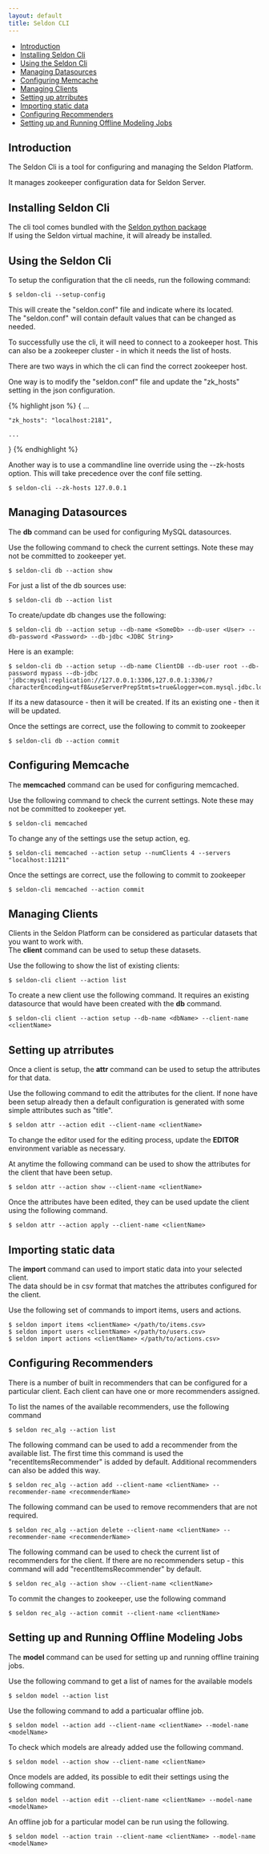 ```yaml
---
layout: default
title: Seldon CLI
---
```

* [Introduction](#intro)
* [Installing Seldon Cli](#install)
* [Using the Seldon Cli](#usingthecli)
* [Managing Datasources](#db)
* [Configuring Memcache](#memcached)
* [Managing Clients](#client)
* [Setting up atrributes](#attr)
* [Importing static data](#import)
* [Configuring Recommenders](#rec_alg)
* [Setting up and Running Offline Modeling Jobs](#model)

## <a name="intro"></a>Introduction

The Seldon Cli is a tool for configuring and managing the Seldon Platform.

It manages zookeeper configuration data for Seldon Server.


## <a name="install"></a>Installing Seldon Cli

The cli tool comes bundled with the [Seldon python package](/python-package.html)  
If using the Seldon virtual machine, it will already be installed.


## <a name="usingthecli"></a>Using the Seldon Cli

To setup the configuration that the cli needs, run the following command:

    $ seldon-cli --setup-config

This will create the "seldon.conf" file and indicate where its located.  
The "seldon.conf" will contain default values that can be changed as needed.

To successfully use the cli, it will need to connect to a zookeeper host. This can also be a zookeeper cluster - in which it needs the list of hosts.

There are two ways in which the cli can find the correct zookeeper host.

One way is to modify the "seldon.conf" file and update the "zk_hosts" setting in the json configuration.

{% highlight json %}
{
    ...

    "zk_hosts": "localhost:2181",

    ...
}
{% endhighlight %}

Another way is to use a commandline line override using the --zk-hosts option. This will take precedence over the conf file setting.

    $ seldon-cli --zk-hosts 127.0.0.1


## <a name="db"></a>Managing Datasources

The **db** command can be used for configuring MySQL datasources.

Use the following command to check the current settings. Note these may not be committed to zookeeper yet.

    $ seldon-cli db --action show

For just a list of the db sources use:

    $ seldon-cli db --action list

To create/update db changes use the following:

    $ seldon-cli db --action setup --db-name <SomeDb> --db-user <User> --db-password <Password> --db-jdbc <JDBC String>

Here is an example:

    $ seldon-cli db --action setup --db-name ClientDB --db-user root --db-password mypass --db-jdbc 'jdbc:mysql:replication://127.0.0.1:3306,127.0.0.1:3306/?characterEncoding=utf8&useServerPrepStmts=true&logger=com.mysql.jdbc.log.StandardLogger&roundRobinLoadBalance=true&transformedBitIsBoolean=true&rewriteBatchedStatements=true'

If its a new datasource - then it will be created. If its an existing one - then it will be updated.

Once the settings are correct, use the following to commit to zookeeper

    $ seldon-cli db --action commit


## <a name="memcached"></a>Configuring Memcache

The **memcached** command can be used for configuring memcached.

Use the following command to check the current settings. Note these may not be committed to zookeeper yet.

    $ seldon-cli memcached

To change any of the settings use the setup action, eg.

    $ seldon-cli memcached --action setup --numClients 4 --servers "localhost:11211"

Once the settings are correct, use the following to commit to zookeeper

    $ seldon-cli memcached --action commit


## <a name="client"></a>Managing Clients

Clients in the Seldon Platform can be considered as particular datasets that you want to work with.  
The **client** command can be used to setup these datasets.

Use the following to show the list of existing clients:

    $ seldon-cli client --action list

To create a new client use the following command. It requires an existing datasource that would have been created with the **db** command.

    $ seldon-cli client --action setup --db-name <dbName> --client-name <clientName>


## <a name="attr"></a>Setting up atrributes

Once a client is setup, the **attr** command can be used to setup the attributes for that data.

Use the following command to edit the attributes for the client. If none have been setup already then a default configuration is generated with some simple attributes such as "title".

    $ seldon attr --action edit --client-name <clientName>

To change the editor used for the editing process, update the **EDITOR** environment variable as necessary.

At anytime the following command can be used to show the attributes for the client that have been setup.

    $ seldon attr --action show --client-name <clientName>

Once the attributes have been edited, they can be used update the client using the following command.

    $ seldon attr --action apply --client-name <clientName>

## <a name="import"></a>Importing static data

The **import** command can used to import static data into your selected client.  
The data should be in csv format that matches the attributes configured for the client.

Use the following set of commands to import items, users and actions.

    $ seldon import items <clientName> </path/to/items.csv>
    $ seldon import users <clientName> </path/to/users.csv>
    $ seldon import actions <clientName> </path/to/actions.csv>


## <a name="rec_alg"></a>Configuring Recommenders

There is a number of built in recommenders that can be configured for a particular client.
Each client can have one or more recommenders assigned.

To list the names of the available recommenders, use the following command

    $ seldon rec_alg --action list

The following command can be used to add a recommender from the available list. The first time this command is used the "recentItemsRecommender" is added by default.
Additional recommenders can also be added this way.

    $ seldon rec_alg --action add --client-name <clientName> --recommender-name <recommenderName>

The following command can be used to remove recommenders that are not required.

    $ seldon rec_alg --action delete --client-name <clientName> --recommender-name <recommenderName>

The following command can be used to check the current list of recommenders for the client. If there are no recommenders setup - this command will add "recentItemsRecommender" by default.

    $ seldon rec_alg --action show --client-name <clientName>

To commit the changes to zookeeper, use the following command

    $ seldon rec_alg --action commit --client-name <clientName>


## <a name="model"></a>Setting up and Running Offline Modeling Jobs

The **model** command can be used for setting up and running offline training jobs.

Use the following command to get a list of names for the available models

    $ seldon model --action list

Use the following command to add a particualar offline job.

    $ seldon model --action add --client-name <clientName> --model-name <modelName>

To check which models are already added use the following command.

    $ seldon model --action show --client-name <clientName>

Once models are added, its possible to edit their settings using the following command.

    $ seldon model --action edit --client-name <clientName> --model-name <modelName>

An offline job for a particular model can be run using the following.

    $ seldon model --action train --client-name <clientName> --model-name <modelName>

